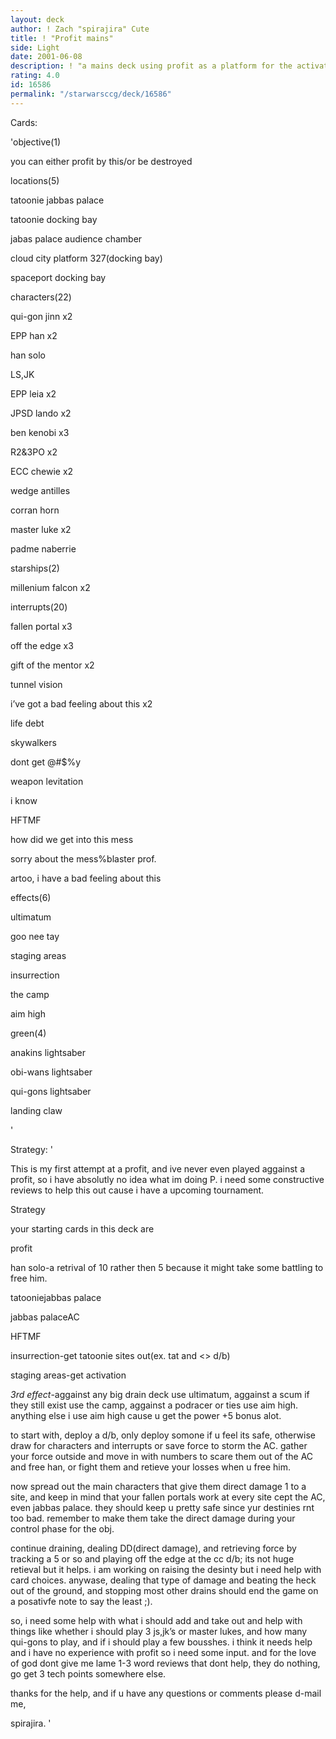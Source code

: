 ```yaml
---
layout: deck
author: ! Zach "spirajira" Cute
title: ! "Profit mains"
side: Light
date: 2001-06-08
description: ! "a mains deck using profit as a platform for the activation, retriaval, and direct damage."
rating: 4.0
id: 16586
permalink: "/starwarsccg/deck/16586"
---
```

Cards: 

'objective(1)

you can either profit by this/or be destroyed


locations(5)

tatoonie jabbas palace

tatoonie docking bay

jabas palace audience chamber

cloud city platform 327(docking bay)

spaceport docking bay


characters(22)

qui-gon jinn x2

EPP han x2

han solo

LS,JK

EPP leia x2

JPSD lando x2

ben kenobi x3

R2&3PO x2

ECC chewie x2

wedge antilles

corran horn

master luke x2

padme naberrie


starships(2)

millenium falcon x2


interrupts(20)

fallen portal x3

off the edge x3

gift of the mentor x2

tunnel vision

i’ve got a bad feeling about this x2

life debt

skywalkers

dont get @#$%y

weapon levitation

i know

HFTMF

how did we get into this mess

sorry about the mess%blaster prof.

artoo, i have a bad feeling about this


effects(6)

ultimatum

goo nee tay

staging areas

insurrection

the camp

aim high


green(4)

anakins lightsaber

obi-wans lightsaber

qui-gons lightsaber

landing claw


'

Strategy: '

This is my first attempt at a profit, and ive never even played aggainst a profit, so i have absolutly no idea what im doing P.  i need some constructive reviews to help this out cause i have a upcoming tournament.



Strategy 

your starting cards in this deck are

profit

han solo-a retrival of 10 rather then 5 because it might take some battling to free him.

tatooniejabbas palace

jabbas palaceAC

HFTMF

insurrection-get tatoonie sites out(ex. tat and <> d/b)

staging areas-get activation

*3rd effect*-aggainst any big drain deck use ultimatum, aggainst a scum if they still exist use the camp, aggainst a podracer or ties use aim high.  anything else i use aim high cause u get the power +5 bonus alot.



to start with, deploy a d/b, only deploy somone if u feel its safe, otherwise draw for characters and interrupts or save force to storm the AC.  gather your force outside and move in with numbers to scare them out of the AC and free han, or fight them and retieve your losses when u free him.  



now spread out the main characters that give them direct damage 1 to a site, and keep in mind that your fallen portals work at every site cept the AC, even jabbas palace.  they should keep u pretty safe since yur destinies rnt too bad.  remember to make them take the direct damage during your control phase for the obj.  



continue draining, dealing DD(direct damage), and retrieving force by tracking a 5 or so and playing off the edge at the cc d/b; its not huge retieval but it helps.  i am working on raising the desinty but i need help with card choices.  anywase, dealing that type of damage and beating the heck out of the ground, and stopping most other drains should end the game on a posativfe note to say the least ;).



so, i need some help with what i should add and take out and help with things like whether i should play 3 js,jk’s or master lukes, and how many qui-gons to play, and if i should play a few bousshes.  i think it needs help and i have no experience with profit so i need some input.  and for the love of god dont give me lame 1-3 word reviews that dont help, they do nothing, go get 3 tech points somewhere else.  



thanks for the help, and if u have any questions or comments please d-mail me,

spirajira. '
